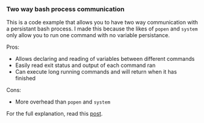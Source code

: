 ### Two way bash process communication 

This is a code example that allows you to have two way communication with a persistant bash process. I made this because the likes of ```popen``` and ```system``` only allow you to run one command with no variable persistance.

Pros:
- Allows declaring and reading of variables between different commands
- Easily read exit status and output of each command ran
- Can execute long running commands and will return when it has finished

Cons:
- More overhead than ```popen``` and ```system```

For the full explanation, read this [post](https://www.danielshare.co.uk/how-to-send-multiple-commands-and-receive-output-from-the-same-bash-process).